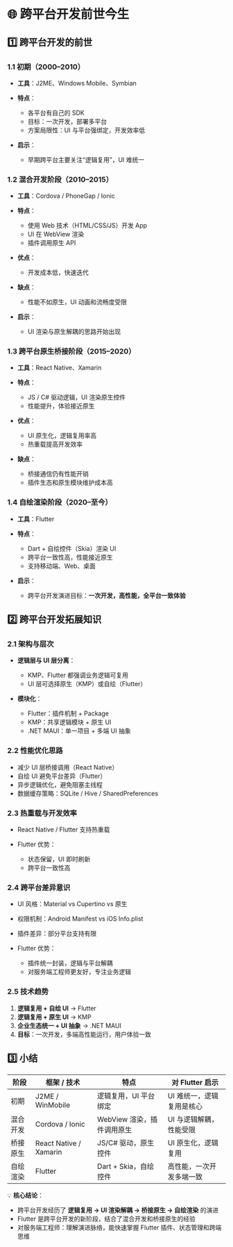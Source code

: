 # 🌐 跨平台开发前世今生

## 1️⃣ 跨平台开发的前世

### 1.1 初期（2000–2010）

* **工具**：J2ME、Windows Mobile、Symbian
* **特点**：

    * 各平台有自己的 SDK
    * 目标：一次开发，部署多平台
    * 方案局限性：UI 与平台强绑定，开发效率低
* **启示**：

    * 早期跨平台主要关注“逻辑复用”，UI 难统一

### 1.2 混合开发阶段（2010–2015）

* **工具**：Cordova / PhoneGap / Ionic
* **特点**：

    * 使用 Web 技术（HTML/CSS/JS）开发 App
    * UI 在 WebView 渲染
    * 插件调用原生 API
* **优点**：

    * 开发成本低，快速迭代
* **缺点**：

    * 性能不如原生，UI 动画和流畅度受限
* **启示**：

    * UI 渲染与原生解耦的思路开始出现

### 1.3 跨平台原生桥接阶段（2015–2020）

* **工具**：React Native、Xamarin
* **特点**：

    * JS / C# 驱动逻辑，UI 渲染原生控件
    * 性能提升，体验接近原生
* **优点**：

    * UI 原生化，逻辑复用率高
    * 热重载提高开发效率
* **缺点**：

    * 桥接通信仍有性能开销
    * 插件生态和原生模块维护成本高

### 1.4 自绘渲染阶段（2020–至今）

* **工具**：Flutter
* **特点**：

    * Dart + 自绘控件（Skia）渲染 UI
    * 跨平台一致性高，性能接近原生
    * 支持移动端、Web、桌面
* **启示**：

    * 跨平台开发演进目标：**一次开发，高性能，全平台一致体验**

## 2️⃣ 跨平台开发拓展知识

### 2.1 架构与层次

* **逻辑层与 UI 层分离**：

    * KMP、Flutter 都强调业务逻辑可复用
    * UI 层可选择原生（KMP）或自绘（Flutter）
* **模块化**：

    * Flutter：插件机制 + Package
    * KMP：共享逻辑模块 + 原生 UI
    * .NET MAUI：单一项目 + 多端 UI 抽象

### 2.2 性能优化思路

* 减少 UI 层桥接调用（React Native）
* 自绘 UI 避免平台差异（Flutter）
* 异步逻辑优化，避免阻塞主线程
* 数据缓存策略：SQLite / Hive / SharedPreferences

### 2.3 热重载与开发效率

* React Native / Flutter 支持热重载
* Flutter 优势：

    * 状态保留，UI 即时刷新
    * 跨平台一致性高

### 2.4 跨平台差异意识

* UI 风格：Material vs Cupertino vs 原生
* 权限机制：Android Manifest vs iOS Info.plist
* 插件差异：部分平台支持有限
* Flutter 优势：

    * 插件统一封装，逻辑与平台解耦
    * 对服务端工程师更友好，专注业务逻辑

### 2.5 技术趋势

1. **逻辑复用 + 自绘 UI** → Flutter
2. **逻辑复用 + 原生 UI** → KMP
3. **企业生态统一 + UI 抽象** → .NET MAUI
4. **目标**：一次开发，多端高性能运行，用户体验一致

## 3️⃣ 小结

| 阶段   | 框架 / 技术                | 特点                | 对 Flutter 启示   |
| ---- | ---------------------- | ----------------- | -------------- |
| 初期   | J2ME / WinMobile       | 逻辑复用，UI 平台绑定      | UI 难统一，逻辑复用是核心 |
| 混合开发 | Cordova / Ionic        | WebView 渲染，插件调用原生 | UI 与逻辑解耦，性能受限  |
| 桥接原生 | React Native / Xamarin | JS/C# 驱动，原生控件     | UI 原生化，逻辑复用    |
| 自绘渲染 | Flutter                | Dart + Skia，自绘控件  | 高性能，一次开发多端一致   |

💡 **核心结论**：

* 跨平台开发经历了 **逻辑复用 → UI 渲染解耦 → 桥接原生 → 自绘渲染** 的演进
* Flutter 是跨平台开发的新阶段，结合了混合开发和桥接原生的经验
* 对服务端工程师：理解演进脉络，能快速掌握 Flutter 插件、状态管理和跨端思维

